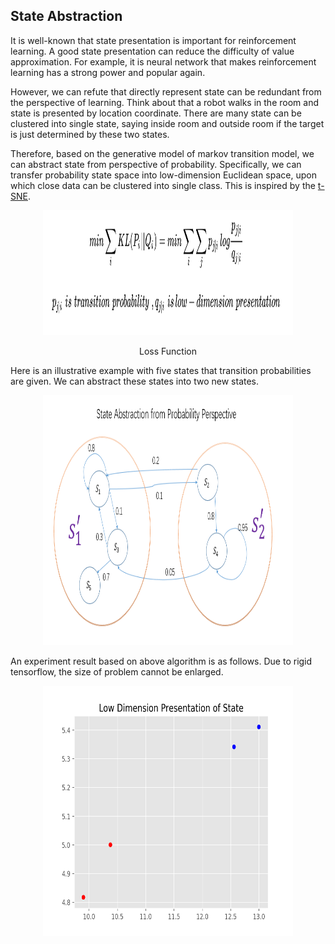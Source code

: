 ## State Abstraction

It is well-known that state presentation is important for reinforcement learning. A good state presentation can reduce the  difficulty of value approximation. For example, it is neural network that makes reinforcement learning has a strong power and popular again.

However, we can refute that directly represent state can be redundant from the perspective of learning. Think about that a robot walks in the room and state is presented by location coordinate. There are many state can be clustered into single state, saying inside room and outside room if the target is just determined by these two states. 

Therefore, based on the generative model of markov transition model, we can abstract state from perspective of probability. Specifically, we can transfer probability state space into low-dimension Euclidean space, upon which close data can be clustered into single class. This is inspired by the [t-SNE](http://www.jmlr.org/papers/volume9/vandermaaten08a/vandermaaten08a.pdf).

<div align="center">
   <img src="https://github.com/liziniu/Reinforcement-Learning/blob/master/Abstraction/img/Loss%20Function.png" height="200" width="400">
  <p> Loss Function </p>
</div>

Here is an illustrative example with five states that transition probabilities are given. We can abstract these states into two new states.

<div align="center">
   <img src="https://github.com/liziniu/Reinforcement-Learning/blob/master/Abstraction/img/State%20Abstraction.png" height="400" width="400">
</div>

An experiment result based on above algorithm is as follows. Due to rigid tensorflow, the size of problem cannot be enlarged.

<div align="center">
   <img src="https://github.com/liziniu/Reinforcement-Learning/blob/master/Abstraction/img/Result.png" height="400" width="400">
</div>
